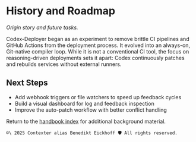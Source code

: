 # History and Roadmap

*Origin story and future tasks.*

Codex-Deployer began as an experiment to remove brittle CI pipelines and GitHub Actions from the deployment process. It evolved into an always-on, Git-native compiler loop. While it is not a conventional CI tool, the focus on reasoning-driven deployments sets it apart: Codex continuously patches and rebuilds services without external runners.

## Next Steps

- Add webhook triggers or file watchers to speed up feedback cycles
- Build a visual dashboard for log and feedback inspection
- Improve the auto-patch workflow with better conflict handling

Return to the [handbook index](README.md) for additional background material.

```` text
©\ 2025 Contexter alias Benedikt Eickhoff 🛡️ All rights reserved.
````

